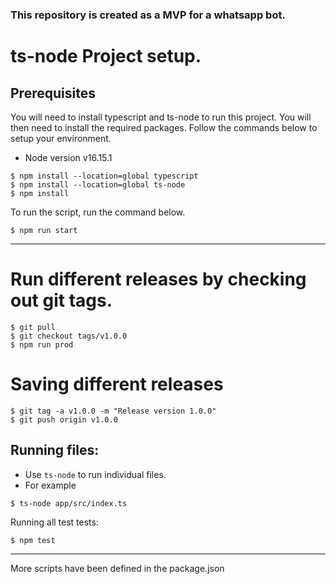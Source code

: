 ### This repository is created as a MVP for a whatsapp bot.

# ts-node Project setup.

## Prerequisites

You will need to install typescript and ts-node to run this project. You will then need to install the required packages. Follow the commands below to setup your environment.

-   Node version v16.15.1

```
$ npm install --location=global typescript
$ npm install --location=global ts-node
$ npm install
```

<p>To run the script, run the command below.<p>

```
$ npm run start
```

---

# Run different releases by checking out git tags.

```
$ git pull
$ git checkout tags/v1.0.0
$ npm run prod
```

# Saving different releases

```
$ git tag -a v1.0.0 -m "Release version 1.0.0"
$ git push origin v1.0.0
```

## Running files:

-   Use `ts-node` to run individual files.
-   For example

```
$ ts-node app/src/index.ts
```

Running all test tests:

```
$ npm test
```

---

More scripts have been defined in the package.json
